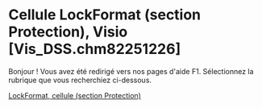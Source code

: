 
# Cellule LockFormat (section Protection), Visio [Vis_DSS.chm82251226]

Bonjour ! Vous avez été redirigé vers nos pages d'aide F1. Sélectionnez la rubrique que vous recherchiez ci-dessous.

[LockFormat, cellule (section Protection)](http://msdn.microsoft.com/library/e9a640f4-0af0-317c-b77b-f32c651e87b4%28Office.15%29.aspx)
